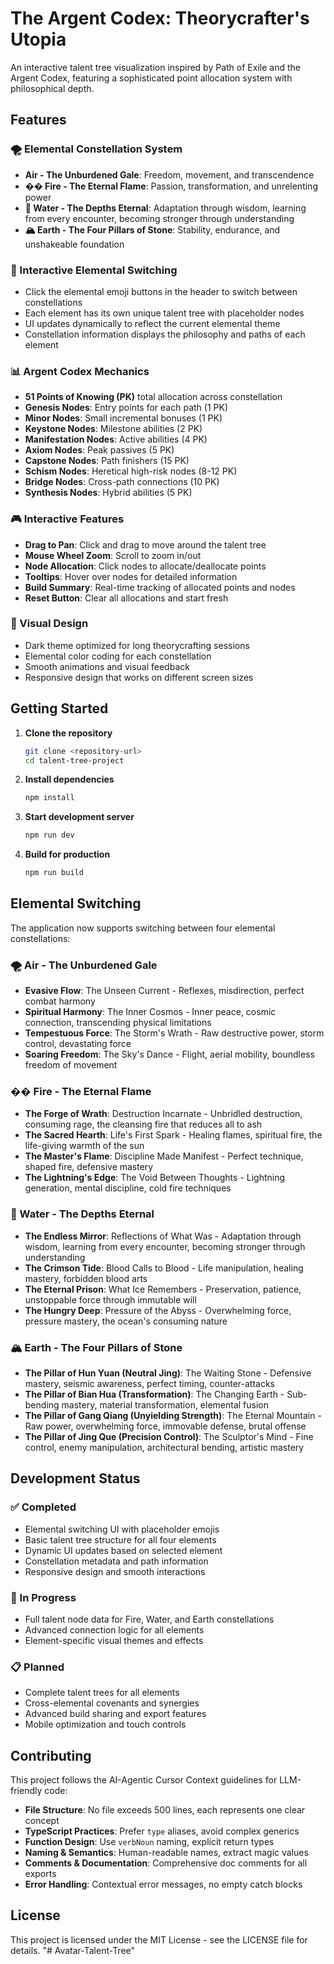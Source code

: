 # The Argent Codex: Theorycrafter's Utopia

An interactive talent tree visualization inspired by Path of Exile and the Argent Codex, featuring a sophisticated point allocation system with philosophical depth.

## Features

### 🌪️ Elemental Constellation System
- **Air - The Unburdened Gale**: Freedom, movement, and transcendence
- **�� Fire - The Eternal Flame**: Passion, transformation, and unrelenting power  
- **🌊 Water - The Depths Eternal**: Adaptation through wisdom, learning from every encounter, becoming stronger through understanding
- **🏔️ Earth - The Four Pillars of Stone**: Stability, endurance, and unshakeable foundation

### 🎯 Interactive Elemental Switching
- Click the elemental emoji buttons in the header to switch between constellations
- Each element has its own unique talent tree with placeholder nodes
- UI updates dynamically to reflect the current elemental theme
- Constellation information displays the philosophy and paths of each element

### 📊 Argent Codex Mechanics
- **51 Points of Knowing (PK)** total allocation across constellation
- **Genesis Nodes**: Entry points for each path (1 PK)
- **Minor Nodes**: Small incremental bonuses (1 PK)
- **Keystone Nodes**: Milestone abilities (2 PK)
- **Manifestation Nodes**: Active abilities (4 PK)
- **Axiom Nodes**: Peak passives (5 PK)
- **Capstone Nodes**: Path finishers (15 PK)
- **Schism Nodes**: Heretical high-risk nodes (8-12 PK)
- **Bridge Nodes**: Cross-path connections (10 PK)
- **Synthesis Nodes**: Hybrid abilities (5 PK)

### 🎮 Interactive Features
- **Drag to Pan**: Click and drag to move around the talent tree
- **Mouse Wheel Zoom**: Scroll to zoom in/out
- **Node Allocation**: Click nodes to allocate/deallocate points
- **Tooltips**: Hover over nodes for detailed information
- **Build Summary**: Real-time tracking of allocated points and nodes
- **Reset Button**: Clear all allocations and start fresh

### 🎨 Visual Design
- Dark theme optimized for long theorycrafting sessions
- Elemental color coding for each constellation
- Smooth animations and visual feedback
- Responsive design that works on different screen sizes

## Getting Started

1. **Clone the repository**
   ```bash
   git clone <repository-url>
   cd talent-tree-project
   ```

2. **Install dependencies**
   ```bash
   npm install
   ```

3. **Start development server**
   ```bash
   npm run dev
   ```

4. **Build for production**
   ```bash
   npm run build
   ```

## Elemental Switching

The application now supports switching between four elemental constellations:

### 🌪️ Air - The Unburdened Gale
- **Evasive Flow**: The Unseen Current - Reflexes, misdirection, perfect combat harmony
- **Spiritual Harmony**: The Inner Cosmos - Inner peace, cosmic connection, transcending physical limitations
- **Tempestuous Force**: The Storm's Wrath - Raw destructive power, storm control, devastating force
- **Soaring Freedom**: The Sky's Dance - Flight, aerial mobility, boundless freedom of movement

### �� Fire - The Eternal Flame
- **The Forge of Wrath**: Destruction Incarnate - Unbridled destruction, consuming rage, the cleansing fire that reduces all to ash
- **The Sacred Hearth**: Life's First Spark - Healing flames, spiritual fire, the life-giving warmth of the sun
- **The Master's Flame**: Discipline Made Manifest - Perfect technique, shaped fire, defensive mastery
- **The Lightning's Edge**: The Void Between Thoughts - Lightning generation, mental discipline, cold fire techniques

### 🌊 Water - The Depths Eternal
- **The Endless Mirror**: Reflections of What Was - Adaptation through wisdom, learning from every encounter, becoming stronger through understanding
- **The Crimson Tide**: Blood Calls to Blood - Life manipulation, healing mastery, forbidden blood arts
- **The Eternal Prison**: What Ice Remembers - Preservation, patience, unstoppable force through immutable will
- **The Hungry Deep**: Pressure of the Abyss - Overwhelming force, pressure mastery, the ocean's consuming nature

### 🏔️ Earth - The Four Pillars of Stone
- **The Pillar of Hun Yuan (Neutral Jing)**: The Waiting Stone - Defensive mastery, seismic awareness, perfect timing, counter-attacks
- **The Pillar of Bian Hua (Transformation)**: The Changing Earth - Sub-bending mastery, material transformation, elemental fusion
- **The Pillar of Gang Qiang (Unyielding Strength)**: The Eternal Mountain - Raw power, overwhelming force, immovable defense, brutal offense
- **The Pillar of Jing Que (Precision Control)**: The Sculptor's Mind - Fine control, enemy manipulation, architectural bending, artistic mastery

## Development Status

### ✅ Completed
- Elemental switching UI with placeholder emojis
- Basic talent tree structure for all four elements
- Dynamic UI updates based on selected element
- Constellation metadata and path information
- Responsive design and smooth interactions

### 🚧 In Progress
- Full talent node data for Fire, Water, and Earth constellations
- Advanced connection logic for all elements
- Element-specific visual themes and effects

### 📋 Planned
- Complete talent trees for all elements
- Cross-elemental covenants and synergies
- Advanced build sharing and export features
- Mobile optimization and touch controls

## Contributing

This project follows the AI-Agentic Cursor Context guidelines for LLM-friendly code:

- **File Structure**: No file exceeds 500 lines, each represents one clear concept
- **TypeScript Practices**: Prefer `type` aliases, avoid complex generics
- **Function Design**: Use `verbNoun` naming, explicit return types
- **Naming & Semantics**: Human-readable names, extract magic values
- **Comments & Documentation**: Comprehensive doc comments for all exports
- **Error Handling**: Contextual error messages, no empty catch blocks

## License

This project is licensed under the MIT License - see the LICENSE file for details. "# Avatar-Talent-Tree" 
